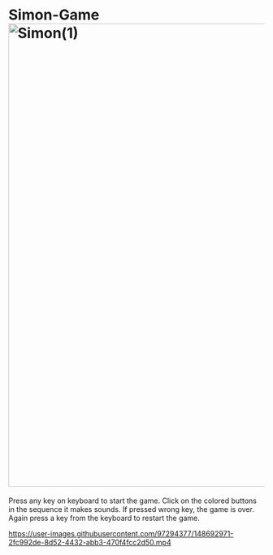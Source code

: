 # Simon-Game<img width="912" alt="Simon(1)" src="https://user-images.githubusercontent.com/97294377/148692397-247640ea-80a0-41a0-9448-a7c43ba46abf.PNG">
Press any key on keyboard to start the game.
Click on the colored buttons in the sequence it makes sounds.
If pressed wrong key, the game is over.
Again press a key from the keyboard to restart the game.


https://user-images.githubusercontent.com/97294377/148692971-2fc992de-8d52-4432-abb3-470f4fcc2d50.mp4

